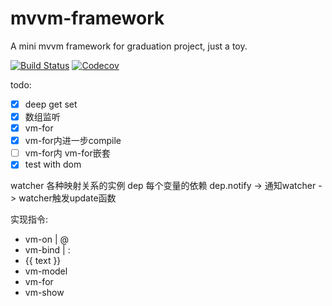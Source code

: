 # mvvm-framework
A mini mvvm framework for graduation project, just a toy.

[![Build Status](https://travis-ci.org/NicholasCao/mvvm.svg?branch=main)](https://travis-ci.org/NicholasCao/mvvm)
[![Codecov](https://codecov.io/gh/NicholasCao/mvvm/branch/main/graph/badge.svg)](https://codecov.io/github/NicholasCao/mvvm?branch=master)

todo:
- [x] deep get set
- [x] 数组监听
- [x] vm-for
- [x] vm-for内进一步compile
- [ ] vm-for内 vm-for嵌套
- [x] test with dom

watcher 各种映射关系的实例
dep 每个变量的依赖
dep.notify -> 通知watcher -> watcher触发update函数

实现指令:
- vm-on | @
- vm-bind | :
- {{ text }}
- vm-model
- vm-for
- vm-show
